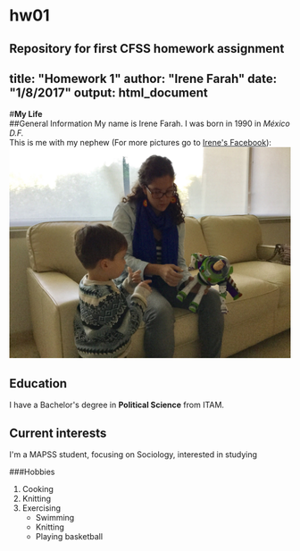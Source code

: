 # hw01
Repository for first CFSS homework assignment
---
title: "Homework 1"
author: "Irene Farah"
date: "1/8/2017"
output: html_document
---

#**My Life**  
##General Information
My name is Irene Farah.
I was born in 1990 in *México D.F.*  
This is me with my nephew (For more pictures go to [Irene's Facebook](https://www.facebook.com/irene.farah)):   
![May 2016](IMG_3707.JPG)  


## Education
I have a Bachelor's degree in **Political Science** from ITAM.  

## Current interests
I'm a MAPSS student, focusing on Sociology, interested in studying  

###Hobbies   
1. Cooking
2. Knitting  
3. Exercising  
    + Swimming  
    + Knitting  
    + Playing basketball  

